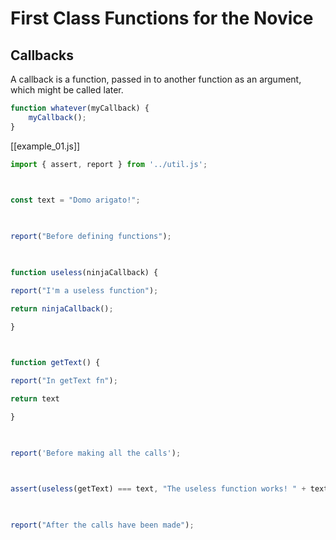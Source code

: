 # First Class Functions for the Novice
## Callbacks
A callback is a function, passed in to another function as an argument, which might be called later.

```js
function whatever(myCallback) {
	myCallback();
}
```

[[example_01.js]]
```js
import { assert, report } from '../util.js';

  

const text = "Domo arigato!";

  

report("Before defining functions");

  

function useless(ninjaCallback) {

report("I'm a useless function");

return ninjaCallback();

}

  

function getText() {

report("In getText fn");

return text

}

  

report('Before making all the calls');

  

assert(useless(getText) === text, "The useless function works! " + text);

  

report("After the calls have been made");
```

